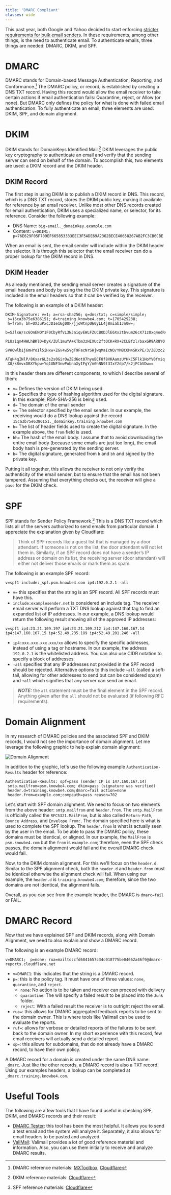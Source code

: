 ```yaml
---		
title: 'DMARC Compliant'
classes: wide
---
```

This past year, both Google and Yahoo decided to start enforcing [stricter requirements for bulk email senders](https://blog.google/products/gmail/gmail-security-authentication-spam-protection/).  In these requirements, among other things, is the need to authenticate email.  To authenticate emails, three things are needed: DMARC, DKIM, and SPF.

# DMARC
DMARC stands for Domain-based Message Authentication, Reporting, and Conformance.[^1]  The DMARC policy, or record, is established by creating a DNS TXT record.  Having this record would allow the email receiver to take certain actions if email authentication fails: Quarantine, reject, or Allow (or none).  But DMARC only defines the policy for what is done with failed email authentication.  To fully authenticate an email, three elements are used: DKIM, SPF, and domain alignment.  

# DKIM
DKIM stands for DomainKeys Identified Mail.[^2]  DKIM leverages the public key cryptography to authenticate an email and verify that the sending server can send on behalf of the domain.  To accomplish this, two elements are used: a DKIM record and the DKIM header.  

## DKIM Record
The first step in using DKIM is to publish a DKIM record in DNS.  This record, which is a DNS TXT record, stores the DKIM public key, making it available for reference by an email receiver.  Unlike most other DNS records created for email authentication, DKIM uses a specialized name, or selector, for its reference.  Consider the following example:

- DNS Name: `big-email._domainkey.example.com`
- Content: `v=DKIM1; p=76E629F05F709EF665853333EEC3F5ADE69A2362BECE40658267AB2FC3CB6CBE`

When an email is sent, the email sender will include within the DKIM header the selector.  It is through this selector that the email receiver can do a proper lookup for the DKIM record in DNS.  

## DKIM Header
As already mentioned, the sending email server creates a signature of the email headers and body by using the the DKIM private key.  This signature is included in the email headers so that it can be verified by the receiver.  

The following is an example of a DKIM header:
```
DKIM-Signature: v=1; a=rsa-sha256; q=dns/txt; c=simple/simple;
 s=15ca3b75e6386151; d=training.knowbe4.com; t=1705429238;
 h=from; bh=UXJuPxcJD1e16g0UF/jjoWtnpU60yLL4j8miabIJn0w=;
 b=SJlxW/sc6OnENOY1F0CbyRfVL3NJaiqvEWLFZUCBODJlE6Xx2tbvum26cX71zOxq4odR41
 PLUziqm4HWLhBKlD+DyK/ZUl1muYA+KTbm3zHIXUc2ftOCK+RX+2CLBfzl/baxGR9AR8YO
 SVHOwlb1j6mHYoIl5iHxw+ZGv4w5VgT9FacNrSHjwqMaIcNO/YM8COM4SKxPE/3/Z8Jzc2
 ATqH4qINlP/8Kxar6L3s2s0GirOwZEd6ot07hyuBCF8f8VKAamzUYHkC5Flk1HoYV0fmiq
 X8/k8mvxDBXYkpw+Yq1UNF3nwPubnaXyIFgY/m0hNN9t3IxY2dp7/k2jFCbVDw==
```
In this header there are different components, to which I describe several of them:
- `v=` Defines the version of DKIM being used.  
- `a=` Specifies the type of hashing algorithm used for the digital signature.  In this example, RSA-SHA-256 is being used.  
- `d=` The domain of the email sender
- `s=` The selector specified by the email sender.  In our example, the receiving would do a DNS lookup against the record `15ca3b75e6386151._domainkey.training.knowbe4.com`
- `h=` The list of header fields used to create the digital signature.  In the example above, the `from` field is used.  
- `bh=` The hash of the email body.  I assume that to avoid downloading the entire email body (because some emails are just too long), the email body hash is pre-generated by the sending server.  
- `b=` The digital signature, generated from `h` and `bh` and signed by the private key.  

Putting it all together, this allows the receiver to not only verify the authenticity of the email sender, but to ensure that the email has not been tampered.  Assuming that everything checks out, the receiver will give a `pass` for the DKIM check.  

# SPF
SPF stands for Sender Policy Framework.[^3]  This is a DNS TXT record which lists all of the servers authorized to send emails from particular domain.  I appreciate the explanation given by Cloudflare:
> Think of SPF records like a guest list that is managed by a door attendant. If someone is not on the list, the door attendant will not let them in. Similarly, if an SPF record does not have a sender’s IP address or domain on its list, the receiving server (door attendant) will either not deliver those emails or mark them as spam.

The following is an example SPF record:
```
v=spf1 include:_spf.psm.knowbe4.com ip4:192.0.2.1 -all
```
- `v=` this specifies that the string is an SPF record.  All SPF records must have this.  
- `include:examplesender.net` is considered an include tag.  The receiver email server will perform a TXT DNS lookup against that tag to find an expanded list of IP addresses.  In our example, a DNS lookup would return the following result showing all of the approved IP addresses:
```
v=spf1 ip4:23.21.109.197 ip4:23.21.109.212 ip4:147.160.167.14 ip4:147.160.167.15 ip4:52.49.235.189 ip4:52.49.201.246 -all
```
- `ip4:xxx.xxx.xxx.xxx/xx` allows to specify the specific addresses, instead of using a tag or hostname.  In our example, the address `192.0.2.1` is the whitelisted address.  You can also use CIDR notation to specify a block of addresses.  
- `-all` specifies that any IP addresses not provided in the SPF record should be rejected.  Alternative options to this include `~all` (called a soft-tail, allowing for other addresses to send but can be considered spam) and `+all` which signifies that any server can send an email.
> **_NOTE:_** the `all` statement must be the final element in the SPF record.  Anything given after the `all` should not be evaluated (if following RFC requirements).  

# Domain Alignment
In my research of DMARC policies and the associated SPF and DKIM records, I would not see the importance of domain alignment.  Let me leverage the following graphic to help explain domain alignment:

![Domain Alignment](../assets/images/dmarc_domain_align.png)

In addition to the graphic, let's use the following example `Authentication-Results` header for reference:
```
Authentication-Results: spf=pass (sender IP is 147.160.167.14)
 smtp.mailfrom=psm.knowbe4.com; dkim=pass (signature was verified)
 header.d=training.knowbe4.com;dmarc=fail action=none
 header.from=example.com;compauth=pass reason=702
```
Let's start with SPF domain alignment.  We need to focus on two elements from the above header: `smtp.mailfrom` and `header.from`.  The `smtp.MailFrom` is officially called the `RFC5321.MailFrom`, but is also called `Return-Path`, `Bounce Address`, and `Envelope From:`.  The domain specified here is what is used to complete the SPF lookup.  The `header.from` is what is actually seen by the user in the email.  To be able to pass the DMARC policy, these domains must be identical, or aligned.  In our example, the `MailFrom` is `psm.knowbe4.com` but the `from` is `example.com`; therefore, even the SPF check passes, the domain alignment would fail and the overall DMARC check would fail.  

Now, to the DKIM domain alignment.  For this we'll focus on the `header.d`.  Similar to the SPF alignment check, both the `header.d` and `header.from` must be identical otherwise the alignment check will fail.  When using our example, the `header.d` is `training.knowbe4.com`; therefore, since the two domains are not identical, the alignment fails.  

Overall, as you can see from the example header, the DMARC is `dmarc=fail` or FAIL.
# DMARC Record
Now that we have explained SPF and DKIM records, along with Domain Alignment, we need to also explain and show a DMARC record. 

The following is an example DMARC record:
```
v=DMARC1;  p=none; rua=mailto:cfd6841657c34c018775be04662a46f9@dmarc-reports.cloudflare.net
```
- `v=DMARC1`: this indicates that the string is a DMARC record.
- `p=`: this is the policy tag.  It must have one of three values: `none`, `quarantine`, and `reject`.  
    - `none`: No action is to be taken and receiver can proceed with delivery
    - `quarantine`: The will specify a failed result to be placed into the `Junk` folder.  
    - `reject`: With a failed result the receiver is to outright reject the email.
- `rua=`: this allows for DMARC aggregated feedback reports to be sent to the domain owner.  This is where tools like Valimail can be used to evaluate the reports.  
- `ruf=`: allows for verbose or detailed reports of the failures to be sent back to the domain owner.  In my short experience with this record, few email receivers will actually send a detailed report.  
- `sp=`: this allows for subdomains, that do not already have a DMARC record, to have their own policy.

A DMARC record for a domain is created under the same DNS name: `_dmarc`.  Just like the other records, a DMARC record is also a TXT record.  Using our examples headers, a lookup can be completed at `_dmarc.training.knowbe4.com`.

# Useful Tools
The following are a few tools that I have found useful in checking SPF, DKIM, and DMARC records and their result:
- [DMARC Tester](https://www.dmarctester.com/): this tool has been the most helpful.  It allows you to send a test email and the system will analyze it.  Separately, it also allows for email headers to be pasted and analyzed.  
- [ValiMail](https://www.valimail.com/): Valimail provides a lot of good reference material and information.  Also, you can use them initially to receive and analyze DMARC results.  


[^1]: DMARC reference materials: [MXToolbox](https://mxtoolbox.com/dmarc/details/what-is-dmarc), [Cloudflare](https://www.cloudflare.com/learning/dns/dns-records/dns-dmarc-record/) 
[^2]: DKIM reference materials: [Cloudflare](https://www.cloudflare.com/learning/dns/dns-records/dns-dkim-record/)
[^3]: SPF reference materials: [Cloudflare](https://www.cloudflare.com/learning/dns/dns-records/dns-spf-record/)